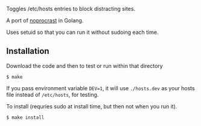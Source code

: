 Toggles /etc/hosts entries to block distracting sites.

A port of [noprocrast](https://github.com/rfwatson/noprocrast) in Golang.

Uses setuid so that you can run it without sudoing each time.

## Installation

Download the code and then to test or run within that directory

```
$ make
```

If you pass environment variable `DEV=1`, it will use `./hosts.dev`
as your hosts file instead of `/etc/hosts`, for testing.

To install (requries sudo at install time, but then not when you run it).

```
$ make install
```